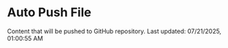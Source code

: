 # Auto Push File

Content that will be pushed to GitHub repository.
Last updated: 07/21/2025, 01:00:55 AM